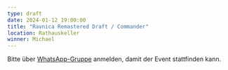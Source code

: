 ```yaml
---
type: draft
date: 2024-01-12 19:00:00
title: "Ravnica Remastered Draft / Commander"
location: Rathauskeller
winner: Michael
---
```


Bitte über [WhatsApp-Gruppe](https://chat.whatsapp.com/HQ7IINFrZB63esDNRqsIUw) anmelden, damit der Event stattfinden kann.

